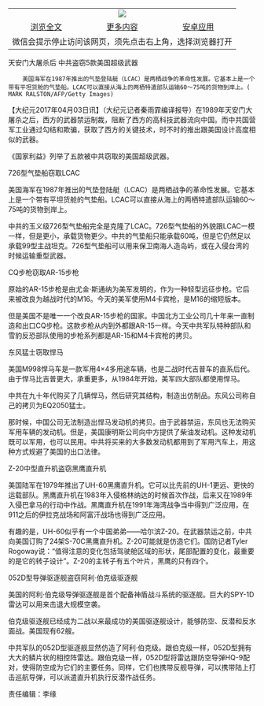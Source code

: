 

<table>
  <tr>
    <td align="center" colspan="3">
      <a href="https://github.com/ogate/ogate/blob/master/README.md"><img src="https://cloud.githubusercontent.com/assets/11880933/13434984/f430fae2-e012-11e5-814f-c2df1e82b247.jpg"/></a>
    </td>
  </tr>
  <tr>
    <td align="center">
      <a href="https://s3.ap-south-1.amazonaws.com/ogatem/oGate.htm?c815805&from=oNote">浏览全文</a>
    </td>
    <td align="center">
      <a href="https://s3.ap-south-1.amazonaws.com/ogatem/oGate.htm?from=oNote">更多内容</a>
    </td>
    <td align="center">
      <a href="https://raw.githubusercontent.com/ogate/up/master/ogate.apk">安卓应用</a>
    </td>
  </tr>
  <tr>
    <td align="center" colspan="3">
      微信会提示停止访问该网页，须先点击右上角，选择浏览器打开
    </td>
  </tr>
</table>    



天安门大屠杀后 中共盗窃5款美国超级武器






        美国海军在1987年推出的气垫登陆艇（LCAC）是两栖战争的革命性发展。它基本上是一个带有平坦货舱的气垫船。LCAC可以直接从海上的两栖特遣部队运输60～75吨的货物到岸上。( MARK RALSTON/AFP/Getty Images)




【大纪元2017年04月03日讯】（大纪元记者秦雨霏编译报导）在1989年天安门大屠杀之后，西方的武器禁运制裁，阻断了西方的高科技武器流向中国。而中共国营军工业通过勾结和欺骗，获取了西方的关键技术，时不时的推出跟美国设计高度相似的武器。


《国家利益》列举了五款被中共窃取的美国超级武器。


726型气垫船窃取LCAC


美国海军在1987年推出的气垫登陆艇（LCAC）是两栖战争的革命性发展。它基本上是一个带有平坦货舱的气垫船。LCAC可以直接从海上的两栖特遣部队运输60～75吨的货物到岸上。


中共的玉义级726型气垫船完全是克隆了LCAC。726型气垫船的外貌跟LCAC一模一样，但是更小，承载货物更少。中共的气垫船只能承载60吨，但是它仍然足以承载99型主战坦克。726型气垫船可以用来保卫南海人造岛屿，或在入侵台湾的时候运输重型武器。


CQ步枪窃取AR-15步枪


原始的AR-15步枪是由尤金·斯通纳为美军发明的，作为一种轻型远征步枪。它后来被改良为越战时代的M16。今天的美军使用M4卡宾枪，是M16的缩短版本。


但是美国不是唯一一个改良AR-15步枪的国家。中国北方工业公司几十年来一直制造和出口CQ步枪。这款步枪从内到外都跟AR-15一样。今天中共军队特种部队和雪豹反恐部队使用的步枪系列都是AR-15和M4卡宾枪的拷贝。


东风猛士窃取悍马


美国M998悍马车是一款军用4&#215;4多用途车辆，也是二战时代吉普车的直系后代。由于悍马比吉普更大，承重更多，从1984年开始，美军四大部队都使用悍马。


中共在九十年代购买了几辆悍马，然后研究其结构，制造出仿制品。东风公司称自己的拷贝为EQ2050猛士。


那时候，中国公司无法制造出悍马发动机的拷贝。由于武器禁运，东风也无法购买军用车辆的发动机。但是，美国康明斯公司向中方提供了柴油发动机。这种发动机既可以军用，也可以民用。中共将买来的大多数发动机都用到了军用汽车上，用这种方式规避了美国的出口法律。


Z-20中型直升机盗窃黑鹰直升机


美国陆军在1979年推出了UH-60黑鹰直升机。它可以比先前的UH-1更远、更快的运载部队。黑鹰直升机在1983年入侵格林纳达的时候首次作战，后来又在1989年入侵巴拿马的行动中作战。黑鹰直升机在1991年海湾战争当中得到广泛应用，在911之后的伊拉克战场和阿富汗战场也得到广泛应用。


有趣的是，UH-60似乎有一个中国弟弟——哈尔滨Z-20。在武器禁运之前，中共向美国订购了24架S-70C黑鹰直升机。Z-20可能就是仿造它们。国防记者Tyler Rogoway说：“值得注意的变化包括驾驶舱区域的形状，尾部配置的变化，最重要的是它的转子设计”。Z-20的主转子有五个叶片，黑鹰的只有四个。


052D型导弹驱逐舰盗窃阿利·伯克级驱逐舰


美国的阿利·伯克级导弹驱逐舰是首个配备神盾战斗系统的驱逐舰。巨大的SPY-1D雷达可以用来击退大规模空袭。


伯克级驱逐舰已经成为二战以来最成功的美国驱逐舰设计，能够防空、反潜和反水面战。美国现有62艘。


中共军队的052D型驱逐舰显然仿造了阿利·伯克级。跟伯克级一样，052D型拥有大大的鳞片状的相控阵雷达。跟伯克级一样，052D型将雷达跟防空导弹HQ-9配对，使得防空成为它们的主要任务。同样，它们也携带反舰导弹，可以携带陆上打击巡航导弹，可以派遣直升机执行反潜作战任务。


责任编辑：李缘



